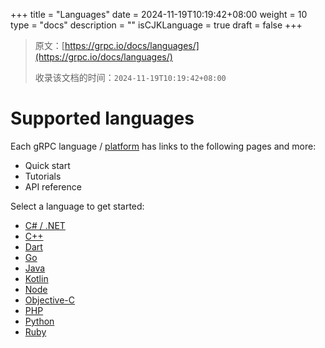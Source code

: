 +++
title = "Languages"
date = 2024-11-19T10:19:42+08:00
weight = 10
type = "docs"
description = ""
isCJKLanguage = true
draft = false
+++

> 原文：[https://grpc.io/docs/languages/](https://grpc.io/docs/languages/)
>
> 收录该文档的时间：`2024-11-19T10:19:42+08:00`

# Supported languages



Each gRPC language / [platform](https://grpc.io/docs/platforms/) has links to the following pages and more:

- Quick start
- Tutorials
- API reference

Select a language to get started:

- [C# / .NET](https://grpc.io/docs/languages/csharp/)
- [C++](https://grpc.io/docs/languages/cpp/)
- [Dart](https://grpc.io/docs/languages/dart/)
- [Go](https://grpc.io/docs/languages/go/)
- [Java](https://grpc.io/docs/languages/java/)
- [Kotlin](https://grpc.io/docs/languages/kotlin/)
- [Node](https://grpc.io/docs/languages/node/)
- [Objective-C](https://grpc.io/docs/languages/objective-c/)
- [PHP](https://grpc.io/docs/languages/php/)
- [Python](https://grpc.io/docs/languages/python/)
- [Ruby](https://grpc.io/docs/languages/ruby/)
